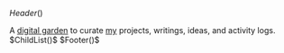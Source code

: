 $Header()$
<div class="index_text">
A <a href="https://joelhooks.com/digital-garden">digital garden</a> to curate <a href="/site/about.html">my</a> projects, writings, ideas, and activity logs.
</div>
$ChildList()$
$Footer()$
